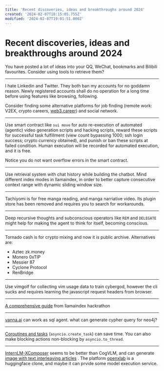 ```yaml
---
title: 'Recent discoveries, ideas and breakthroughs around 2024'
created: '2024-02-07T18:15:05.755Z'
modified: '2024-02-07T19:01:51.000Z'
---
```


# Recent discoveries, ideas and breakthroughs around 2024

You have posted a lot of ideas into your QQ, WeChat, bookmarks and Bilibili favourites. Consider using tools to retrieve them? 

---

I hate Linkedin and Twitter. They both ban my accounts for no goddamn reason. Newly registered accounts shall do no operation for a long time before using features like browsing, following.

Consider finding some alternative platforms for job finding (remote work: V2EX, crypto careers, [web3.career](https://web3.career)) and social network.

---

Use smart contract like `sui move` for auto re-execution of automated (agentic) video generation scripts and hacking scripts, reward these scripts for successful task fulfillment (view count bypassing 1000; ssh login success; crypto currency obtained), and punish or ban these scripts at failed condition. Human execution will be recorded for automated execution, and it is free.

Notice you do not want overflow errors in the smart contract.

---

Use retrieval system with chat history while building the chatbot. Mind different index modes in llamaindex, in order to better capture consecutive context range with dynamic sliding window size.

---

Tachiyomi is for free manga reading, and manga narriative video. Its plugin store has been removed and requires you to search for workarounds.

---

Deep recursive thoughts and subconscious operators like `REM` and `DELEGATE` might help for making the agent to think for itself, becoming conscious.

---

Tornado cash is for crypto mixing and now it is public archive. Alternatives are:

- Aztec zk.money
- Monero 0xTIP
- Messier 87
- Cyclone Protocol
- RenBridge

---

Use vimgolf for collecting vim usage data to train cybergod, however the cli sucks and requires learning the javascript request headers from browser.

---

[A comprehensive guide](https://pretty-sodium-5e0.notion.site/LlamaIndex-hackathon-resource-guide-939d2bfa278a47a0ae07d8e7d71d24ec) from llamaindex hackrathon

---

[vanna.ai](https://vanna.ai) can work as sql agent. what can generate cypher query for neo4j?

---

[Coroutines and tasks](https://docs.python.org/3/library/asyncio-task.html) (`asyncio.create_task`) can save time. You can also make blocking actions non-blocking by `asyncio.to_thread`.

---

[InternLM-XComposer](https://github.com/InternLM/InternLM-XComposer) seems to be better than CogVLM, and can generate [image with text interleaving articles](https://openxlab.org.cn/apps/detail/WillowBreeze/InternLM-XComposer) . The platform [openxlab](https://openxlab.org.cn) is a huggingface clone, and maybe it can prvide some model execution service.
